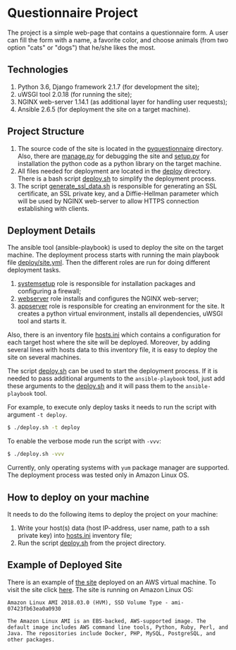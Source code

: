 # Questionnaire Project

The project is a simple web-page that contains a questionnaire form. A user can fill the form with a name, a favorite color, and choose animals (from two option "cats" or "dogs") that he/she likes the most.

## Technologies
1. Python 3.6, Django framework 2.1.7 (for development the site);
1. uWSGI tool 2.0.18 (for running the site);
1. NGINX web-server 1.14.1 (as additional layer for handling user requests);
1. Ansible 2.6.5 (for deployment the site on a target machine).


## Project Structure
1. The source code of the site is located in the [pyquestionnaire](./pyquestionnaire) directory. Also, there are [manage.py](./manage.py) for debugging the site and [setup.py](./setup.py) for installation the python code as a python library on the target machine.
1. All files needed for deployment are located in the [deploy](./deploy) directory. There is a bash script [deploy.sh](./deploy.sh) to simplify the deployment process.
1. The script [generate_ssl_data.sh](./generate_ssl_data.sh) is responsible for generating an SSL certificate, an SSL private key, and a Diffie-Hellman parameter which will be used by NGINX web-server to allow HTTPS connection establishing with clients.

## Deployment Details
The ansible tool (ansible-playbook) is used to deploy the site on the target machine. The deployment process starts with running the main playbook file [deploy/site.yml](./deploy/site.yml). Then the different roles are run for doing different deployment tasks.
1. [systemsetup](./deploy/roles/systemsetup) role is responsible for installation packages and configuring a firewall;
1. [webserver](./deploy/roles/webserver) role installs and configures the NGINX web-server;
1. [appserver](./deploy/roles/appserver) role is responsible for creating an environment for the site. It creates a python virtual environment, installs all dependencies, uWSGI tool and starts it.

Also, there is an inventory file [hosts.ini](./deploy/inventories/hosts.ini) which contains a configuration for each target host where the site will be deployed. Moreover, by adding several lines with hosts data to this inventory file, it is easy to deploy the site on several machines.

The script [deploy.sh](./deploy.sh) can be used to start the deployment process.
If it is needed to pass additional arguments to the `ansible-playbook` tool, just add these arguments to the [deploy.sh](./deploy.sh) and it will pass them to the `ansible-playbook` tool.

For example, to execute only deploy tasks it needs to run the script with argument `-t deploy`.
```bash
$ ./deploy.sh -t deploy
```
To enable the verbose mode run the script with `-vvv`:
```bash
$ ./deploy.sh -vvv
```

Currently, only operating systems with `yum` package manager are supported. The deployment process was tested only in Amazon Linux OS.

## How to deploy on your machine
It needs to do the following items to deploy the project on your machine:
1. Write your host(s) data (host IP-address, user name, path to a ssh private key) into [hosts.ini](./deploy/inventories/hosts.ini) inventory file;
2. Run the script [deploy.sh](./deploy.sh) from the project directory.

## Example of Deployed Site
There is an example of [the site](https://35.183.98.26/) deployed on an AWS virtual machine.
To visit the site click [here](https://35.183.98.26/).
The site is running on Amazon Linux OS:
```
Amazon Linux AMI 2018.03.0 (HVM), SSD Volume Type - ami-07423fb63ea0a0930

The Amazon Linux AMI is an EBS-backed, AWS-supported image. The default image includes AWS command line tools, Python, Ruby, Perl, and Java. The repositories include Docker, PHP, MySQL, PostgreSQL, and other packages.
````

